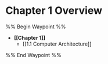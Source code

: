 # Chapter 1 Overview
%% Begin Waypoint %%
- **[[Chapter 1]]**
	- [[1.1 Computer Architecture]]

%% End Waypoint %%
